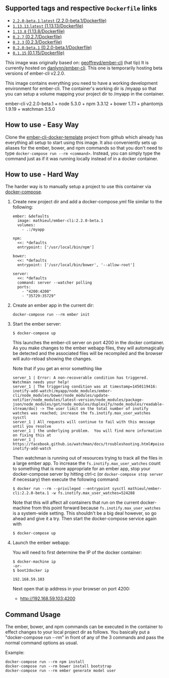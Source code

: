 ## Supported tags and respective `Dockerfile` links

+ [`2.2.0-beta.1`,`latest` (2.2.0-beta.1/Dockerfile)](https://github.com/mathieul/ember-cli/blob/2.2.0-beta.1/Dockerfile)
+ [`1.13.13`,`latest` (1.13.13/Dockerfile)](https://github.com/danlynn/ember-cli/blob/1.13.13/Dockerfile)
+ [`1.13.8` (1.13.8/Dockerfile)](https://github.com/danlynn/ember-cli/blob/1.13.8/Dockerfile)
+ [`0.2.7` (0.2.7/Dockerfile)](https://github.com/danlynn/ember-cli/blob/0.2.7/Dockerfile)
+ [`0.2.3` (0.2.3/Dockerfile)](https://github.com/danlynn/ember-cli/blob/0.2.3/Dockerfile)
+ [`0.2.0-beta.1` (0.2.0-beta.1/Dockerfile)](https://github.com/danlynn/ember-cli/blob/0.2.0-beta.1/Dockerfile)
+ [`0.1.15` (0.1.15/Dockerfile)](https://github.com/danlynn/ember-cli/blob/0.1.15/Dockerfile)


This image was originally based on: [geoffreyd/ember-cli](https://registry.hub.docker.com/u/geoffreyd/ember-cli/) (hat tip)
It is currently hosted on [danlynn/ember-cli](https://github.com/danlynn/ember-cli/blob/1.13.13/Dockerfile).
This one is temporarily hosting beta versions of ember-cli v2.2.0.

This image contains everything you need to have a working development environment for ember-cli.  The container's working dir is /myapp so that you can setup a volume mapping your project dir to /myapp in the container.

ember-cli v2.2.0-beta.1 + node 5.3.0 + npm 3.3.12 + bower 1.7.1 + phantomjs 1.9.19 + watchman 3.5.0

## How to use - Easy Way

Clone the [ember-cli-docker-template](https://github.com/danlynn/ember-cli-docker-template) project from github which already has everything all setup to start using this image.  It also conveniently sets up aliases for the ember, bower, and npm commands so that you don't need to type `docker-compose run --rm <command>`.  Instead, you can simply type the command just as if it was running locally instead of in a docker container.

## How to use - Hard Way

The harder way is to manually setup a project to use this container via [docker-compose](http://www.fig.sh).

1. Create new project dir and add a docker-compose.yml file similar to the following:

   ```
   ember: &defaults
     image: mathieul/ember-cli:2.2.0-beta.1
     volumes:
       - .:/myapp

   npm:
     <<: *defaults
     entrypoint: ['/usr/local/bin/npm']

   bower:
     <<: *defaults
     entrypoint: ['/usr/local/bin/bower', '--allow-root']

   server:
     <<: *defaults
     command: server --watcher polling
     ports:
       - "4200:4200"
       - "35729:35729"
   ```

2. Create an ember app in the current dir:

	```
	docker-compose run --rm ember init
	```

3. Start the ember server:

   ```
   $ docker-compose up
   ```

   This launches the ember-cli server on port 4200 in the docker container. As you make changes to the ember webapp files, they will automagically be detected and the associated files will be recompiled and the browser will auto-reload showing the changes.
   
   Note that if you get an error something like
   
   ```
   server_1 | Error: A non-recoverable condition has triggered.  Watchman needs your help!
   server_1 | The triggering condition was at timestamp=1450119416: inotify-add-watch(/myapp/node_modules/ember-cli/node_modules/bower/node_modules/update-notifier/node_modules/latest-version/node_modules/package-json/node_modules/got/node_modules/duplexify/node_modules/readable-stream/doc) -> The user limit on the total number of inotify watches was reached; increase the fs.inotify.max_user_watches sysctl
   server_1 | All requests will continue to fail with this message until you resolve
   server_1 | the underlying problem.  You will find more information on fixing this at
   server_1 | https://facebook.github.io/watchman/docs/troubleshooting.html#poison-inotify-add-watch
   ```
   
   Then watchman is running out of resources trying to track all the files in a large ember app.  To increase the `fs.inotify.max_user_watches` count to something that is more appropriate for an ember app, stop your docker-compose server by hitting ctrl-c (or `docker-compose stop server` if necessary) then execute the following command:
   
   ```
   $ docker run --rm --privileged --entrypoint sysctl mathieul/ember-cli:2.2.0-beta.1 -w fs.inotify.max_user_watches=524288
   ```
   
   Note that this will affect all containers that run on the current docker-machine from this point forward because `fs.inotify.max_user_watches` is a system-wide setting.  This shouldn't be a big deal however, so go ahead and give it a try.  Then start the docker-compose service again with
   
   ```
   $ docker-compose up
   ```

4. Launch the ember webapp:

   You will need to first determine the IP of the docker container:

   ```
   $ docker-machine ip
   -or-
   $ boot2docker ip

   192.168.59.103
   ```

   Next open that ip address in your browser on port 4200:

   + http://192.168.59.103:4200

## Command Usage

The ember, bower, and npm commands can be executed in the container to effect changes to your local project dir as follows.  You basically put a "docker-compose run --rm" in front of any of the 3 commands and pass the normal command options as usual.

Example:

```
docker-compose run --rm npm install
docker-compose run --rm bower install bootstrap
docker-compose run --rm ember generate model user
```

